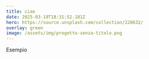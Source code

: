 ```yaml
---
title: ciao
date: 2025-03-19T18:31:52.181Z
hero: https://source.unsplash.com/collection/228632/
overlay: green
image: /assets/img/progetto-senza-titolo.png
---
```

E﻿sempio
